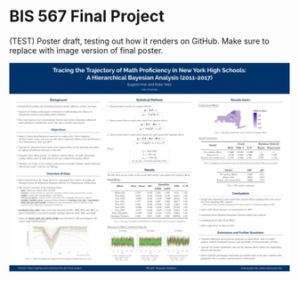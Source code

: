 # BIS 567 Final Project

(TEST) Poster draft, testing out how it renders on GitHub. Make sure to replace with image version of final poster.

![](/figures/poster_draft.png)